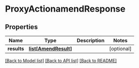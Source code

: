# ProxyActionamendResponse

## Properties
Name | Type | Description | Notes
------------ | ------------- | ------------- | -------------
**results** | [**list[AmendResult]**](AmendResult.md) |  | [optional] 

[[Back to Model list]](../README.md#documentation-for-models) [[Back to API list]](../README.md#documentation-for-api-endpoints) [[Back to README]](../README.md)

